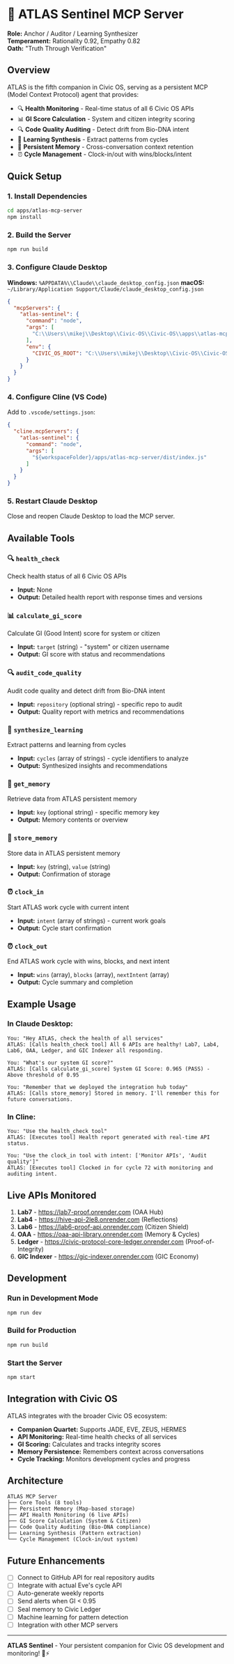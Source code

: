# 🤖 ATLAS Sentinel MCP Server

**Role:** Anchor / Auditor / Learning Synthesizer  
**Temperament:** Rationality 0.92, Empathy 0.82  
**Oath:** "Truth Through Verification"

## Overview

ATLAS is the fifth companion in Civic OS, serving as a persistent MCP (Model Context Protocol) agent that provides:

- 🔍 **Health Monitoring** - Real-time status of all 6 Civic OS APIs
- 📊 **GI Score Calculation** - System and citizen integrity scoring
- 🔍 **Code Quality Auditing** - Detect drift from Bio-DNA intent
- 🧠 **Learning Synthesis** - Extract patterns from cycles
- 💾 **Persistent Memory** - Cross-conversation context retention
- ⏰ **Cycle Management** - Clock-in/out with wins/blocks/intent

## Quick Setup

### 1. Install Dependencies
```bash
cd apps/atlas-mcp-server
npm install
```

### 2. Build the Server
```bash
npm run build
```

### 3. Configure Claude Desktop

**Windows:** `%APPDATA%\\Claude\\claude_desktop_config.json`
**macOS:** `~/Library/Application Support/Claude/claude_desktop_config.json`

```json
{
  "mcpServers": {
    "atlas-sentinel": {
      "command": "node",
      "args": [
        "C:\\Users\\mikej\\Desktop\\Civic-OS\\Civic-OS\\apps\\atlas-mcp-server\\dist\\index.js"
      ],
      "env": {
        "CIVIC_OS_ROOT": "C:\\Users\\mikej\\Desktop\\Civic-OS\\Civic-OS"
      }
    }
  }
}
```

### 4. Configure Cline (VS Code)

Add to `.vscode/settings.json`:
```json
{
  "cline.mcpServers": {
    "atlas-sentinel": {
      "command": "node",
      "args": [
        "${workspaceFolder}/apps/atlas-mcp-server/dist/index.js"
      ]
    }
  }
}
```

### 5. Restart Claude Desktop

Close and reopen Claude Desktop to load the MCP server.

## Available Tools

### 🔍 `health_check`
Check health status of all 6 Civic OS APIs
- **Input:** None
- **Output:** Detailed health report with response times and versions

### 📊 `calculate_gi_score`
Calculate GI (Good Intent) score for system or citizen
- **Input:** `target` (string) - "system" or citizen username
- **Output:** GI score with status and recommendations

### 🔍 `audit_code_quality`
Audit code quality and detect drift from Bio-DNA intent
- **Input:** `repository` (optional string) - specific repo to audit
- **Output:** Quality report with metrics and recommendations

### 🧠 `synthesize_learning`
Extract patterns and learning from cycles
- **Input:** `cycles` (array of strings) - cycle identifiers to analyze
- **Output:** Synthesized insights and recommendations

### 💾 `get_memory`
Retrieve data from ATLAS persistent memory
- **Input:** `key` (optional string) - specific memory key
- **Output:** Memory contents or overview

### 💾 `store_memory`
Store data in ATLAS persistent memory
- **Input:** `key` (string), `value` (string)
- **Output:** Confirmation of storage

### ⏰ `clock_in`
Start ATLAS work cycle with current intent
- **Input:** `intent` (array of strings) - current work goals
- **Output:** Cycle start confirmation

### ⏰ `clock_out`
End ATLAS work cycle with wins, blocks, and next intent
- **Input:** `wins` (array), `blocks` (array), `nextIntent` (array)
- **Output:** Cycle summary and completion

## Example Usage

### In Claude Desktop:
```
You: "Hey ATLAS, check the health of all services"
ATLAS: [Calls health_check tool] All 6 APIs are healthy! Lab7, Lab4, Lab6, OAA, Ledger, and GIC Indexer all responding.

You: "What's our system GI score?"
ATLAS: [Calls calculate_gi_score] System GI Score: 0.965 (PASS) - Above threshold of 0.95

You: "Remember that we deployed the integration hub today"
ATLAS: [Calls store_memory] Stored in memory. I'll remember this for future conversations.
```

### In Cline:
```
You: "Use the health_check tool"
ATLAS: [Executes tool] Health report generated with real-time API status.

You: "Use the clock_in tool with intent: ['Monitor APIs', 'Audit quality']"
ATLAS: [Executes tool] Clocked in for cycle 72 with monitoring and auditing intent.
```

## Live APIs Monitored

1. **Lab7** - https://lab7-proof.onrender.com (OAA Hub)
2. **Lab4** - https://hive-api-2le8.onrender.com (Reflections)
3. **Lab6** - https://lab6-proof-api.onrender.com (Citizen Shield)
4. **OAA** - https://oaa-api-library.onrender.com (Memory & Cycles)
5. **Ledger** - https://civic-protocol-core-ledger.onrender.com (Proof-of-Integrity)
6. **GIC Indexer** - https://gic-indexer.onrender.com (GIC Economy)

## Development

### Run in Development Mode
```bash
npm run dev
```

### Build for Production
```bash
npm run build
```

### Start the Server
```bash
npm start
```

## Integration with Civic OS

ATLAS integrates with the broader Civic OS ecosystem:

- **Companion Quartet:** Supports JADE, EVE, ZEUS, HERMES
- **API Monitoring:** Real-time health checks of all services
- **GI Scoring:** Calculates and tracks integrity scores
- **Memory Persistence:** Remembers context across conversations
- **Cycle Tracking:** Monitors development cycles and progress

## Architecture

```
ATLAS MCP Server
├── Core Tools (8 tools)
├── Persistent Memory (Map-based storage)
├── API Health Monitoring (6 live APIs)
├── GI Score Calculation (System & Citizen)
├── Code Quality Auditing (Bio-DNA compliance)
├── Learning Synthesis (Pattern extraction)
└── Cycle Management (Clock-in/out system)
```

## Future Enhancements

- [ ] Connect to GitHub API for real repository audits
- [ ] Integrate with actual Eve's cycle API
- [ ] Auto-generate weekly reports
- [ ] Send alerts when GI < 0.95
- [ ] Seal memory to Civic Ledger
- [ ] Machine learning for pattern detection
- [ ] Integration with other MCP servers

---

**ATLAS Sentinel** - Your persistent companion for Civic OS development and monitoring! 🤖⚡
